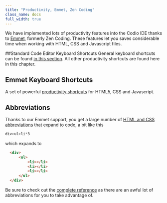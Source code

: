 ```yaml
---
title: "Productivity, Emmet, Zen Coding"
class_name: docs
full_width: true
---
```


We have implemented lots of productivity features into the Codio IDE thanks to [Emmet](http://www.emmet.io), formerly Zen Coding. These features let you saves considerable time when working with HTML, CSS and Javascript files.

##Standard Code Editor Keyboard Shortcuts
General keyboard shortcuts can be found [in this section](/docs/ide/editing/kb-shortcuts). All other productivity shortcuts are found here in this chapter.

## Emmet Keyboard Shortcuts
A set of powerful [productivity shortcuts](/docs/ide/editing/emmet/emmet-actions) for HTML5, CSS and Javascript.

## Abbreviations
Thanks to our Emmet support, you get a large number of [HTML and CSS abbreviations](/docs/ide/editing/emmet/emmet-abbreviations/) that expand to code, a bit like this

```css
div>ul>li*3
```

which expands to

```html
  <div>
      <ul>
          <li></li>
          <li></li>
          <li></li>
      </ul>
  </div>
```

Be sure to check out the [complete reference](/docs/ide/editing/emmet/emmet-ref/) as there are an awful lot of abbreviations for you to take advantage of.
